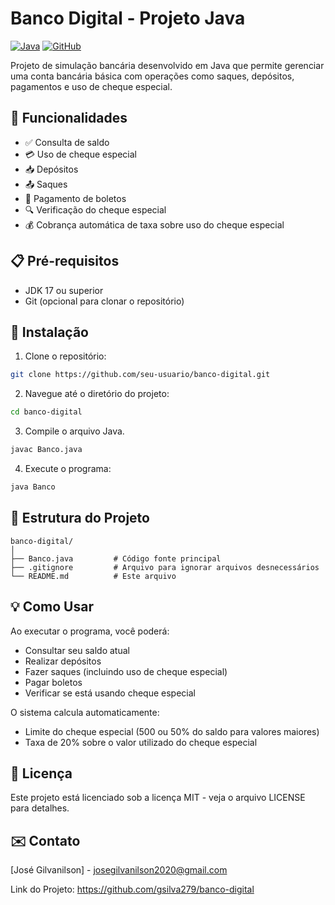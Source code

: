 # Banco Digital - Projeto Java

[![Java](https://img.shields.io/badge/Java-17+-blue.svg)](https://www.oracle.com/java/)
[![GitHub](https://img.shields.io/badge/License-MIT-green.svg)](https://opensource.org/licenses/MIT)

Projeto de simulação bancária desenvolvido em Java que permite gerenciar uma conta bancária básica com operações como saques, depósitos, pagamentos e uso de cheque especial.

## 🚀 Funcionalidades

- ✅ Consulta de saldo
- 💳 Uso de cheque especial
- 📥 Depósitos
- 📤 Saques
- 🏦 Pagamento de boletos
- 🔍 Verificação do cheque especial
- 💰 Cobrança automática de taxa sobre uso do cheque especial

## 📋 Pré-requisitos

- JDK 17 ou superior
- Git (opcional para clonar o repositório)

## 🔧 Instalação

1. Clone o repositório:
```bash
git clone https://github.com/seu-usuario/banco-digital.git
```

2. Navegue até o diretório do projeto:
```bash
cd banco-digital
```

3. Compile o arquivo Java.
```bash
javac Banco.java
```

4. Execute o programa:
```bash
java Banco
```

## 📝 Estrutura do Projeto
```
banco-digital/
│
├── Banco.java         # Código fonte principal
├── .gitignore         # Arquivo para ignorar arquivos desnecessários
└── README.md          # Este arquivo
```

## 💡 Como Usar

Ao executar o programa, você poderá:

- Consultar seu saldo atual
- Realizar depósitos
- Fazer saques (incluindo uso de cheque especial)
- Pagar boletos
- Verificar se está usando cheque especial

O sistema calcula automaticamente:

- Limite do cheque especial (500 ou 50% do saldo para valores maiores)
- Taxa de 20% sobre o valor utilizado do cheque especial

## 📄 Licença

Este projeto está licenciado sob a licença MIT - veja o arquivo LICENSE para detalhes.

## ✉️ Contato

[José Gilvanilson] - josegilvanilson2020@gmail.com

Link do Projeto: https://github.com/gsilva279/banco-digital
